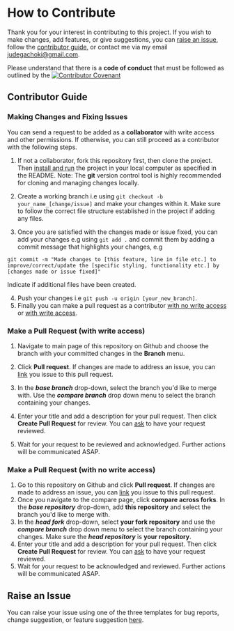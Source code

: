 # How to Contribute

Thank you for your interest in contributing to this project. If you wish to make changes, add features, or give suggestions, you can [raise an issue](#raise-an-issue), follow the [contributor guide](#contributor-guide), or contact me via my email judegachoki@gmail.com.

Please understand that there is a **code of conduct** that must be followed as outlined by the [![Contributor Covenant](https://img.shields.io/badge/Contributor%20Covenant-2.1-4baaaa.svg)](CODE_OF_CONDUCT.md)

## Contributor Guide
### Making Changes and Fixing Issues
You can send a request to be added as a **collaborator** with write access and other permissions. If otherwise, you can still proceed as a contributor with the following steps.

1. If not a collaborator, fork this repository first, then clone the project. Then [install and run](README.md#installation-and-setup) the project in your local computer as specified in the README. Note: The **git** version control tool is highly recommended for cloning and managing changes locally. 

2. Create a working branch i.e using ``git checkout -b your_name_[change/issue]`` and make your changes within it. Make sure to follow the correct file structure established in the project if adding any files.
3. Once you are satisfied with the changes made or issue fixed, you can add your changes e.g using ``git add .`` and commit them by adding a commit message that highlights your changes, e.g 
```
git commit -m "Made changes to [this feature, line in file etc.] to improve/correct/update the [specific styling, functionality etc.] by [changes made or issue fixed]"
```
Indicate if additional files have been created.

4. Push your changes i.e ``git push -u origin [your_new_branch]``.
5. Finally you can make a pull request as a contributor [with no write access](#make-a-pull-request-with-no-write-access) or [with write access](#make-a-pull-request-with-write-access).

### Make a Pull Request (with write access)
1. Navigate to main page of this repository on Github and choose the branch with your committed changes in the __Branch__ menu. 
2. Click **Pull request**. If changes are made to address an issue, you can [link](https://docs.github.com/en/issues/tracking-your-work-with-issues/linking-a-pull-request-to-an-issue) you issue to this pull request.

3. In the **_base branch_** drop-down, select the branch you'd like to merge with. Use the **_compare branch_** drop down menu to select the branch containing your changes.
4. Enter your title and add a description for your pull request. Then click **Create Pull Request** for review. You can [ask](https://docs.github.com/en/articles/requesting-a-pull-request-review) to have your request reviewed.
5. Wait for your request to be reviewed and acknowledged. Further actions will be communicated ASAP.

   
### Make  a Pull Request (with no write access)

1. Go to this repository on Github and click **Pull request**. If changes are made to address an issue, you can [link](https://docs.github.com/en/github/managing-your-work-on-github/linking-a-pull-request-to-an-issue) you issue to this pull request.
2. Once you navigate to the compare page, click **compare across forks**. In the **_base repository_** drop-down, add **this repository** and select the branch you'd like to merge with.
3. In the **_head fork_** drop-down, select **your fork repository** and use the **_compare branch_** drop down menu to select the branch containing your changes. Make sure the **_head repository_** is **your repository**.
4. Enter your title and add a description for your pull request. Then click **Create Pull Request** for review. You can [ask](https://docs.github.com/en/articles/requesting-a-pull-request-review) to have your request reviewed.
5. Wait for your request to be acknowledged and reviewed. Further actions will be communicated ASAP.

## Raise an Issue

You can raise your issue using one of the three templates for bug reports, change suggestion, or feature suggestion [here](https://github.com/ThatDudeJude/Bibliophiliac/issues/new/choose).